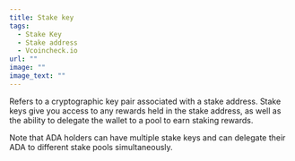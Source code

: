 ```yaml
---
title: Stake key
tags:
  - Stake Key
  - Stake address
  - Vcoincheck.io
url: ""
image: ""
image_text: ""
---
```


Refers to a cryptographic key pair associated with a stake address. Stake keys give you access to any rewards held in the stake address, as well as the ability to delegate the wallet to a pool to earn staking rewards.

Note that ADA holders can have multiple stake keys and can delegate their ADA to different stake pools simultaneously.
